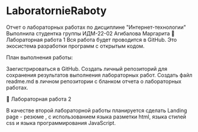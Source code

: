 # LaboratornieRaboty
Отчет о лабораторных работах по дисциплине "Интернет-технологии"
Выполнила студентка группы ИДМ-22-02 Агибалова Маргарита
📎 Лабораторная работа 1
Вся работа будет проводится в GitHub. Это экосистема разработки программ с открытым кодом.

План выполнения работы:

Заегистрироваться в GitHub. Создать личный репозиторий для сохранения результатов выполнения лабораторных работ. Создать файл readme.md в личном репозитории с бланком отчета о лабораторных работах. 

📎 Лабораторная работа 2 

В качестве второй лабораторной работы планируется сделать Landing page - резюме , с использованием языка разметки html, языка стилей css и языка программирования JavaScript.

